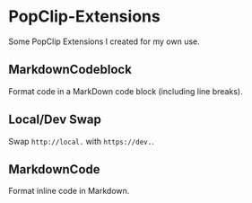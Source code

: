 # PopClip-Extensions

Some PopClip Extensions I created for my own use.

## MarkdownCodeblock
Format code in a MarkDown code block (including line breaks).

## Local/Dev Swap
Swap `http://local.` with `https://dev.`.

## MarkdownCode
Format inline code in Markdown.
